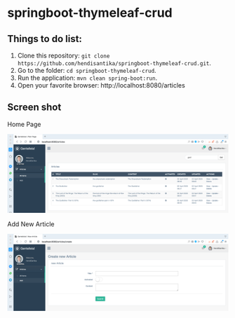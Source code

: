 # springboot-thymeleaf-crud
## Things to do list:
1. Clone this repository: `git clone https://github.com/hendisantika/springboot-thymeleaf-crud.git`.
2. Go to the folder: `cd springboot-thymeleaf-crud`.
3. Run the application: `mvn clean spring-boot:run`.
4. Open your favorite browser: http://localhost:8080/articles

## Screen shot

Home Page

![Home Page](img/list.png "Home Page")

Add New Article

![Add New Article](img/add.png "Add New Article")